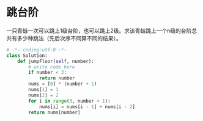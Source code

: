 # 跳台阶

一只青蛙一次可以跳上1级台阶，也可以跳上2级。求该青蛙跳上一个n级的台阶总共有多少种跳法（先后次序不同算不同的结果）。

```python
# -*- coding:utf-8 -*-
class Solution:
    def jumpFloor(self, number):
        # write code here
        if number < 3:
            return number
        nums = [0] * (number + 1)
        nums[1] = 1
        nums[2] = 2
        for i in range(3, number + 1):
            nums[i] = nums[i - 1] + nums[i - 2]
        return nums[number]
```
